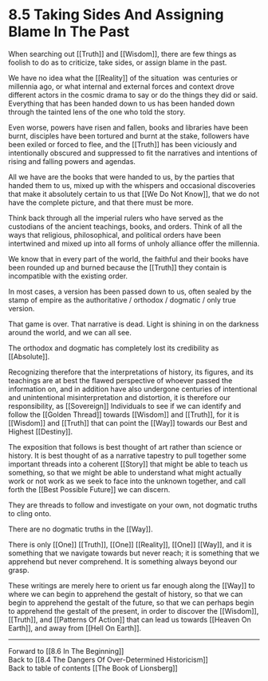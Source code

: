 # 8.5 Taking Sides And Assigning Blame In The Past

When searching out [[Truth]] and [[Wisdom]], there are few things as foolish to do as to criticize, take sides, or assign blame in the past. 

We have no idea what the [[Reality]] of the situation  was centuries or millennia ago, or what internal and external forces and context drove different actors in the cosmic drama to say or do the things they did or said. Everything that has been handed down to us has been handed down through the tainted lens of the one who told the story.

Even worse, powers have risen and fallen, books and libraries have been burnt, disciples have been tortured and burnt at the stake, followers have been exiled or forced to flee, and the [[Truth]] has been viciously and intentionally obscured and suppressed to fit the narratives and intentions of rising and falling powers and agendas.

All we have are the books that were handed to us, by the parties that handed them to us, mixed up with the whispers and occasional discoveries that make it absolutely certain to us that [[We Do Not Know]], that we do not have the complete picture, and that there must be more.

Think back through all the imperial rulers who have served as the custodians of the ancient teachings, books, and orders. Think of all the ways that religious, philosophical, and political orders have been intertwined and mixed up into all forms of unholy alliance offer the millennia.

We know that in every part of the world, the faithful and their books have been rounded up and burned because the [[Truth]] they contain is incompatible with the existing order. 

In most cases, a version has been passed down to us, often sealed by the stamp of empire as the authoritative / orthodox / dogmatic / only true version.

That game is over. That narrative is dead. Light is shining in on the darkness around the world, and we can all see.

The orthodox and dogmatic has completely lost its credibility as [[Absolute]]. 

Recognizing therefore that the interpretations of history, its figures, and its teachings are at best the flawed perspective of whoever passed the information on, and in addition have also undergone centuries of intentional and unintentional misinterpretation and distortion, it is therefore our responsibility, as [[Sovereign]] Individuals to see if we can identify and follow the [[Golden Thread]] towards [[Wisdom]] and [[Truth]], for it is [[Wisdom]] and [[Truth]] that can point the [[Way]] towards our Best and Highest [[Destiny]].

The exposition that follows is best thought of art rather than science or history. It is best thought of as a narrative tapestry to pull together some important threads into a coherent [[Story]] that might be able to teach us something, so that we might be able to understand what might actually work or not work as we seek to face into the unknown together, and call forth the [[Best Possible Future]] we can discern.

They are threads to follow and investigate on your own, not dogmatic truths to cling onto.

There are no dogmatic truths in the [[Way]].

There is only [[One]] [[Truth]], [[One]] [[Reality]], [[One]] [[Way]], and it is something that we navigate towards but never reach; it is something that we apprehend but never comprehend. It is something always beyond our grasp. 

These writings are merely here to orient us far enough along the [[Way]] to where we can begin to apprehend the gestalt of history, so that we can begin to apprehend the gestalt of the future, so that we can perhaps begin to apprehend the gestalt of the present, in order to discover the [[Wisdom]], [[Truth]], and [[Patterns Of Action]] that can lead us towards [[Heaven On Earth]], and away from [[Hell On Earth]]. 

___

Forward to [[8.6 In The Beginning]]                
Back to [[8.4 The Dangers Of Over-Determined Historicism]]                 
Back to table of contents [[The Book of Lionsberg]]  
